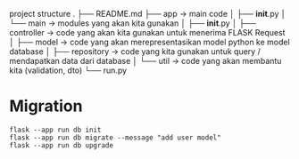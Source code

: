 project structure
.
├── README.md
├── app -> main code
│ ├── **init**.py
│ └── main -> modules yang akan kita gunakan
│ ├── **init**.py
│ ├── controller -> code yang akan kita gunakan untuk menerima FLASK Request
│ ├── model -> code yang akan merepresentasikan model python ke model database
│ ├── repository -> code yang kita gunakan untuk query / mendapatkan data dari database
│ └── util -> code yang akan membantu kita (validation, dto)
└── run.py

# Migration

```
flask --app run db init
flask --app run db migrate --message "add user model"
flask --app run db upgrade
```
